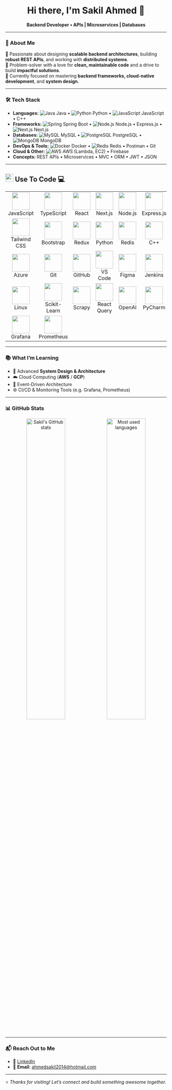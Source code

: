 <h1 align="center">Hi there, I'm Sakil Ahmed 👋</h1>
<p align="center"><strong>Backend Developer • APIs | Microservices | Databases</strong></p>

---

### 💼 About Me

🔧 Passionate about designing **scalable backend architectures**, building **robust REST APIs**, and working with **distributed systems**.  
🧠 Problem-solver with a love for **clean, maintainable code** and a drive to build **impactful solutions**.  
🚀 Currently focused on mastering **backend frameworks, cloud-native development**, and **system design**.

---

### 🛠️ Tech Stack

- **Languages:** ![Java](https://skillicons.dev/icons?i=java) Java • ![Python](https://skillicons.dev/icons?i=python) Python • ![JavaScript](https://skillicons.dev/icons?i=javascript) JavaScript • C++
- **Frameworks:** ![Spring](https://skillicons.dev/icons?i=spring) Spring Boot • ![Node.js](https://skillicons.dev/icons?i=nodejs) Node.js • Express.js • ![Next.js](https://skillicons.dev/icons?i=nextjs) Next.js
- **Databases:** ![MySQL](https://skillicons.dev/icons?i=mysql) MySQL • ![PostgreSQL](https://skillicons.dev/icons?i=postgres) PostgreSQL • ![MongoDB](https://skillicons.dev/icons?i=mongodb) MongoDB
- **DevOps & Tools:** ![Docker](https://skillicons.dev/icons?i=docker) Docker • ![Redis](https://skillicons.dev/icons?i=redis) Redis • Postman • Git
- **Cloud & Other:** ![AWS](https://skillicons.dev/icons?i=aws) AWS (Lambda, EC2) • Firebase  
- **Concepts:** REST APIs • Microservices • MVC • ORM • JWT • JSON

---

## <img src="https://media2.giphy.com/media/QssGEmpkyEOhBCb7e1/giphy.gif?cid=ecf05e47a0n3gi1bfqntqmob8g9aid1oyj2wr3ds3mg700bl&rid=giphy.gif" width ="25"><b> Use To Code</b> 💻

<table align="center">
  <tr>
    <td align="center" width="90"><img src="https://skillicons.dev/icons?i=js" width="55" height="55" /><br>JavaScript</td>
    <td align="center" width="90"><img src="https://skillicons.dev/icons?i=ts" width="55" height="55" /><br>TypeScript</td>
    <td align="center" width="90"><img src="https://skillicons.dev/icons?i=react" width="55" height="55" /><br>React</td>
    <td align="center" width="90"><img src="https://skillicons.dev/icons?i=nextjs" width="55" height="55" /><br>Next.js</td>
    <td align="center" width="90"><img src="https://skillicons.dev/icons?i=nodejs" width="55" height="55" /><br>Node.js</td>
    <td align="center" width="90"><img src="https://skillicons.dev/icons?i=express" width="55" height="55" /><br>Express.js</td>
    <td align="center" width="90"><img src="https://skillicons.dev/icons?i=mongodb" width="55" height="55" /><br>MongoDB</td>
    <td align="center" width="90"><img src="https://skillicons.dev/icons?i=mysql" width="55" height="55" /><br>MySQL</td>
    <td align="center" width="90"><img src="https://skillicons.dev/icons?i=html" width="55" height="55" /><br>HTML</td>
    <td align="center" width="90"><img src="https://skillicons.dev/icons?i=css" width="55" height="55" /><br>CSS</td>
  </tr>
  <tr>
    <td align="center" width="90"><img src="https://skillicons.dev/icons?i=tailwind" width="55" height="55" /><br>Tailwind CSS</td>
    <td align="center" width="90"><img src="https://skillicons.dev/icons?i=bootstrap" width="55" height="55" /><br>Bootstrap</td>
    <td align="center" width="90"><img src="https://skillicons.dev/icons?i=redux" width="55" height="55" /><br>Redux</td>
    <td align="center" width="90"><img src="https://skillicons.dev/icons?i=python" width="55" height="55" /><br>Python</td>
    <td align="center" width="90"><img src="https://skillicons.dev/icons?i=redis" width="55" height="55" /><br>Redis</td>
    <td align="center" width="90"><img src="https://skillicons.dev/icons?i=cpp" width="55" height="55" /><br>C++</td>
    <td align="center" width="90"><img src="https://skillicons.dev/icons?i=java" width="55" height="55" /><br>Java</td>
    <td align="center" width="90"><img src="https://skillicons.dev/icons?i=c" width="55" height="55" /><br>C</td>
    <td align="center" width="90"><img src="https://skillicons.dev/icons?i=cs" width="55" height="55" /><br>C#</td>
    <td align="center" width="90"><img src="https://skillicons.dev/icons?i=dotnet" width="55" height="55" /><br>.NET</td>
  </tr>
  <tr>
    <td align="center" width="90"><img src="https://skillicons.dev/icons?i=azure" width="55" height="55" /><br>Azure</td>
    <td align="center" width="90"><img src="https://skillicons.dev/icons?i=git" width="55" height="55" /><br>Git</td>
    <td align="center" width="90"><img src="https://skillicons.dev/icons?i=github" width="55" height="55" /><br>GitHub</td>
    <td align="center" width="90"><img src="https://skillicons.dev/icons?i=vscode" width="55" height="55" /><br>VS Code</td>
    <td align="center" width="90"><img src="https://skillicons.dev/icons?i=figma" width="55" height="55" /><br>Figma</td>
    <td align="center" width="90"><img src="https://skillicons.dev/icons?i=jenkins" width="55" height="55" /><br>Jenkins</td>
    <td align="center" width="90"><img src="https://skillicons.dev/icons?i=githubactions" width="55" height="55" /><br>GitHub Actions</td>
    <td align="center" width="90"><img src="https://skillicons.dev/icons?i=docker" width="55" height="55" /><br>Docker</td>
    <td align="center" width="90"><img src="https://skillicons.dev/icons?i=kubernetes" width="55" height="55" /><br>Kubernetes</td>
    <td align="center" width="90"><img src="https://skillicons.dev/icons?i=terraform" width="55" height="55" /><br>Terraform</td>
  </tr>
  <tr>
    <td align="center" width="90"><img src="https://skillicons.dev/icons?i=linux" width="55" height="55" /><br>Linux</td>
    <td align="center" width="90"><img src="https://img.shields.io/badge/scikit-learn-orange" width="55" height="55" /><br>Scikit-Learn</td>
    <td align="center" width="90"><img src="https://img.shields.io/badge/scrapy-green" width="55" height="55" /><br>Scrapy</td>
    <td align="center" width="90"><img src="https://img.shields.io/badge/reactquery-pink" width="55" height="55" /><br>React Query</td>
    <td align="center" width="90"><img src="https://img.shields.io/badge/openai-blue" width="55" height="55" /><br>OpenAI</td>
    <td align="center" width="90"><img src="https://img.shields.io/badge/pycharm-darkgreen" width="55" height="55" /><br>PyCharm</td>
    <td align="center" width="90"><img src="https://img.shields.io/badge/intellijIDEA-purple" width="55" height="55" /><br>IntelliJ IDEA</td>
    <td align="center" width="90"><img src="https://img.shields.io/badge/gitlabactions-orange" width="55" height="55" /><br>GitLab Actions</td>
    <td align="center" width="90"><img src="https://img.shields.io/badge/githubcopilot-blue" width="55" height="55" /><br>GitHub Copilot</td>
    <td align="center" width="90"><img src="https://img.shields.io/badge/selenium-darkblue" width="55" height="55" /><br>Selenium</td>
  </tr>
  <tr>
    <td align="center" width="90"><img src="https://img.shields.io/badge/grafana-orange" width="55" height="55" /><br>Grafana</td>
    <td align="center" width="90"><img src="https://img.shields.io/badge/prometheus-red" width="55" height="55" /><br>Prometheus</td>
  </tr>
</table>

---

### 📚 What I’m Learning

- 📐 Advanced **System Design & Architecture**  
- ☁️ Cloud Computing (**AWS** / **GCP**)  
- 🔄 Event-Driven Architecture  
- ⚙️ CI/CD & Monitoring Tools (e.g. Grafana, Prometheus)

---

### 📊 GitHub Stats

<p align="center">
  <img src="https://github-readme-stats.vercel.app/api?username=Sakil78&show_icons=true&theme=tokyonight" alt="Sakil's GitHub stats" width="49%">
  <img src="https://github-readme-stats.vercel.app/api/top-langs/?username=Sakil78&layout=compact&theme=tokyonight" alt="Most used languages" width="49%">
</p>

---

### 📬 Reach Out to Me

- 🔗 [LinkedIn](https://www.linkedin.com/in/sakil-ahmed-9417189b)
- 📧 **Email:** ahmedsakil2014@hotmail.com

---

⭐ _Thanks for visiting! Let’s connect and build something awesome together._
